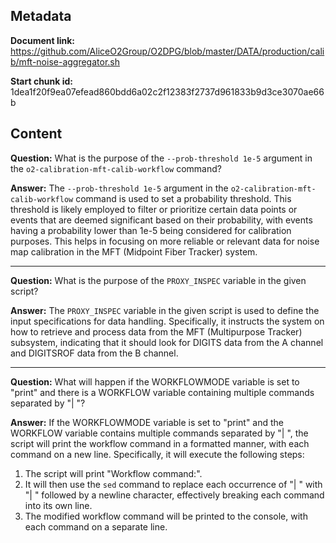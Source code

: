 ## Metadata

**Document link:** https://github.com/AliceO2Group/O2DPG/blob/master/DATA/production/calib/mft-noise-aggregator.sh

**Start chunk id:** 1dea1f20f9ea07efead860bdd6a02c2f12383f2737d961833b9d3ce3070ae66b

## Content

**Question:** What is the purpose of the `--prob-threshold 1e-5` argument in the `o2-calibration-mft-calib-workflow` command?

**Answer:** The `--prob-threshold 1e-5` argument in the `o2-calibration-mft-calib-workflow` command is used to set a probability threshold. This threshold is likely employed to filter or prioritize certain data points or events that are deemed significant based on their probability, with events having a probability lower than 1e-5 being considered for calibration purposes. This helps in focusing on more reliable or relevant data for noise map calibration in the MFT (Midpoint Fiber Tracker) system.

---

**Question:** What is the purpose of the `PROXY_INSPEC` variable in the given script?

**Answer:** The `PROXY_INSPEC` variable in the given script is used to define the input specifications for data handling. Specifically, it instructs the system on how to retrieve and process data from the MFT (Multipurpose Tracker) subsystem, indicating that it should look for DIGITS data from the A channel and DIGITSROF data from the B channel.

---

**Question:** What will happen if the WORKFLOWMODE variable is set to "print" and there is a WORKFLOW variable containing multiple commands separated by "| "?

**Answer:** If the WORKFLOWMODE variable is set to "print" and the WORKFLOW variable contains multiple commands separated by "| ", the script will print the workflow command in a formatted manner, with each command on a new line. Specifically, it will execute the following steps:

1. The script will print "Workflow command:".
2. It will then use the `sed` command to replace each occurrence of "| " with "| " followed by a newline character, effectively breaking each command into its own line.
3. The modified workflow command will be printed to the console, with each command on a separate line.